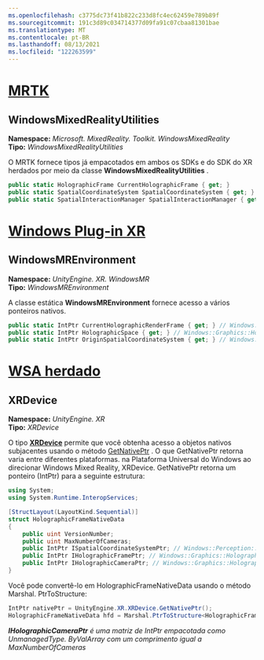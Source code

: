 ```yaml
---
ms.openlocfilehash: c3775dc73f41b822c233d8fc4ec62459e789b89f
ms.sourcegitcommit: 191c3d89c034714377d09fa91c07cbaa81301bae
ms.translationtype: MT
ms.contentlocale: pt-BR
ms.lasthandoff: 08/13/2021
ms.locfileid: "122263599"
---
```

# <a name="mrtk"></a>[MRTK](#tab/mrtk)

## <a name="windowsmixedrealityutilities"></a>WindowsMixedRealityUtilities

**Namespace:** *Microsoft. MixedReality. Toolkit. WindowsMixedReality*<br>
**Tipo:** *WindowsMixedRealityUtilities*

O MRTK fornece tipos já empacotados em ambos os SDKs e do SDK do XR herdados por meio da classe **WindowsMixedRealityUtilities** .

```cs
public static HolographicFrame CurrentHolographicFrame { get; }
public static SpatialCoordinateSystem SpatialCoordinateSystem { get; }
public static SpatialInteractionManager SpatialInteractionManager { get; }
```

# <a name="windows-xr-plugin"></a>[Windows Plug-in XR](#tab/xr)

## <a name="windowsmrenvironment"></a>WindowsMREnvironment

**Namespace:** *UnityEngine. XR. WindowsMR*<br>
**Tipo:** *WindowsMREnvironment*

A classe estática **WindowsMREnvironment** fornece acesso a vários ponteiros nativos.

```cs
public static IntPtr CurrentHolographicRenderFrame { get; } // Windows::Graphics::Holographic::IHolographicFrame
public static IntPtr HolographicSpace { get; } // Windows::Graphics::Holographic::IHolographicSpace
public static IntPtr OriginSpatialCoordinateSystem { get; } // Windows::Perception::Spatial::ISpatialCoordinateSystem
```

# <a name="legacy-wsa"></a>[WSA herdado](#tab/wsa)

## <a name="xrdevice"></a>XRDevice

**Namespace:** *UnityEngine. XR*<br>
**Tipo:** *XRDevice*

O tipo <a href="https://docs.unity3d.com/ScriptReference/XR.XRDevice.html" target="_blank">**XRDevice**</a> permite que você obtenha acesso a objetos nativos subjacentes usando o método <a href="https://docs.unity3d.com/ScriptReference/XR.XRDevice.GetNativePtr.html" target="_blank">GetNativePtr</a> . O que GetNativePtr retorna varia entre diferentes plataformas. na Plataforma Universal do Windows ao direcionar Windows Mixed Reality, XRDevice. GetNativePtr retorna um ponteiro (IntPtr) para a seguinte estrutura:

```cs
using System;
using System.Runtime.InteropServices;

[StructLayout(LayoutKind.Sequential)]
struct HolographicFrameNativeData
{
    public uint VersionNumber;
    public uint MaxNumberOfCameras;
    public IntPtr ISpatialCoordinateSystemPtr; // Windows::Perception::Spatial::ISpatialCoordinateSystem
    public IntPtr IHolographicFramePtr; // Windows::Graphics::Holographic::IHolographicFrame
    public IntPtr IHolographicCameraPtr; // Windows::Graphics::Holographic::IHolographicCamera
}
```

Você pode convertê-lo em HolographicFrameNativeData usando o método Marshal. PtrToStructure:

```cs
IntPtr nativePtr = UnityEngine.XR.XRDevice.GetNativePtr();
HolographicFrameNativeData hfd = Marshal.PtrToStructure<HolographicFrameNativeData>(nativePtr);
```

***IHolographicCameraPtr** é uma matriz de IntPtr empacotada como UnmanagedType. ByValArray com um comprimento igual a MaxNumberOfCameras*
